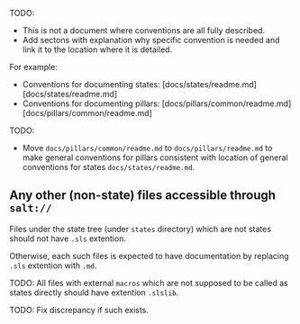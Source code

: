 
TODO:
* This is not a document where conventions are all fully described.
* Add sectons with explanation why specific convention is needed and link it to the location where it is detailed.

For example:
* Conventions for documenting states: [docs/states/readme.md][docs/states/readme.md]
* Conventions for documenting pillars: [docs/pillars/common/readme.md][docs/pillars/common/readme.md]

TODO:
* Move `docs/pillars/common/readme.md` to `docs/pillars/readme.md` to make general conventions for pillars consistent with location of general conventions for states `docs/states/readme.md`.


## Any other (non-state) files accessible through `salt://` ##

Files under the state tree (under `states` directory) which are not states
should not have `.sls` extention.

Otherwise, each such files is expected to have documentation by replacing
`.sls` extention with `.md`.

TODO: All files with external `macros` which are not supposed to be called
as states directly should have extention `.slslib`.


TODO: Fix discrepancy if such exists.


